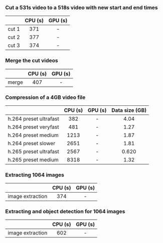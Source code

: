 
### Cut a 531s video to a 518s video with new start and end times
|       | CPU (s) | GPU (s) |
|:------|:-------:|:-------:|
| cut 1 |   371   |    -    |
| cut 2 |   377   |    -    |
| cut 3 |   374   |    -    |

### Merge the cut videos 
|       | CPU (s) | GPU (s) |
|:------|:-------:|:-------:|
| merge |   407   |    -    |


### Compression of a 4GB video file
|                          | CPU (s) | GPU (s) | Data size (GB) |
|:-------------------------|:-------:|:-------:|:--------------:|
| h.264 preset ultrafast   |   382   |    -    |      4.04      |
| h.264 preset veryfast    |   481   |    -    |      1.27      |
| h.264 preset medium      |  1213   |    -    |      1.87      |
| h.264 preset slower      |  2651   |    -    |      1.81      |
| h.265 preset ultrafast   |  2567   |    -    |     0.620      |
| h.265 preset medium      |  8318   |    -    |      1.32      |

### Extracting 1064 images
|                  | CPU (s) | GPU (s) |
|:-----------------|:-------:|:-------:|
| image extraction |   374   |    -    |

### Extracting and object detection for 1064 images 

|                  | CPU (s) | GPU (s) |
|:-----------------|:-------:|:-------:|
| image extraction |   602   |    -    |


